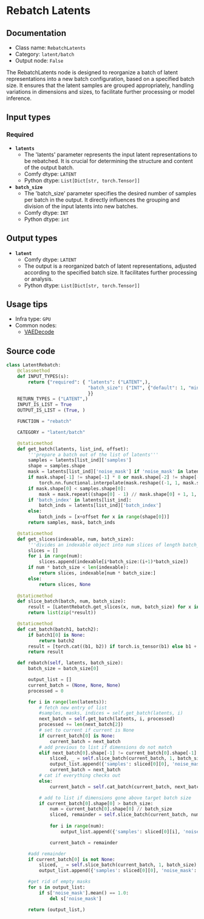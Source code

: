 # Rebatch Latents
## Documentation
- Class name: `RebatchLatents`
- Category: `latent/batch`
- Output node: `False`

The RebatchLatents node is designed to reorganize a batch of latent representations into a new batch configuration, based on a specified batch size. It ensures that the latent samples are grouped appropriately, handling variations in dimensions and sizes, to facilitate further processing or model inference.
## Input types
### Required
- **`latents`**
    - The 'latents' parameter represents the input latent representations to be rebatched. It is crucial for determining the structure and content of the output batch.
    - Comfy dtype: `LATENT`
    - Python dtype: `List[Dict[str, torch.Tensor]]`
- **`batch_size`**
    - The 'batch_size' parameter specifies the desired number of samples per batch in the output. It directly influences the grouping and division of the input latents into new batches.
    - Comfy dtype: `INT`
    - Python dtype: `int`
## Output types
- **`latent`**
    - Comfy dtype: `LATENT`
    - The output is a reorganized batch of latent representations, adjusted according to the specified batch size. It facilitates further processing or analysis.
    - Python dtype: `List[Dict[str, torch.Tensor]]`
## Usage tips
- Infra type: `GPU`
- Common nodes:
    - [VAEDecode](../../Comfy/Nodes/VAEDecode.md)



## Source code
```python
class LatentRebatch:
    @classmethod
    def INPUT_TYPES(s):
        return {"required": { "latents": ("LATENT",),
                              "batch_size": ("INT", {"default": 1, "min": 1, "max": 4096}),
                              }}
    RETURN_TYPES = ("LATENT",)
    INPUT_IS_LIST = True
    OUTPUT_IS_LIST = (True, )

    FUNCTION = "rebatch"

    CATEGORY = "latent/batch"

    @staticmethod
    def get_batch(latents, list_ind, offset):
        '''prepare a batch out of the list of latents'''
        samples = latents[list_ind]['samples']
        shape = samples.shape
        mask = latents[list_ind]['noise_mask'] if 'noise_mask' in latents[list_ind] else torch.ones((shape[0], 1, shape[2]*8, shape[3]*8), device='cpu')
        if mask.shape[-1] != shape[-1] * 8 or mask.shape[-2] != shape[-2]:
            torch.nn.functional.interpolate(mask.reshape((-1, 1, mask.shape[-2], mask.shape[-1])), size=(shape[-2]*8, shape[-1]*8), mode="bilinear")
        if mask.shape[0] < samples.shape[0]:
            mask = mask.repeat((shape[0] - 1) // mask.shape[0] + 1, 1, 1, 1)[:shape[0]]
        if 'batch_index' in latents[list_ind]:
            batch_inds = latents[list_ind]['batch_index']
        else:
            batch_inds = [x+offset for x in range(shape[0])]
        return samples, mask, batch_inds

    @staticmethod
    def get_slices(indexable, num, batch_size):
        '''divides an indexable object into num slices of length batch_size, and a remainder'''
        slices = []
        for i in range(num):
            slices.append(indexable[i*batch_size:(i+1)*batch_size])
        if num * batch_size < len(indexable):
            return slices, indexable[num * batch_size:]
        else:
            return slices, None
    
    @staticmethod
    def slice_batch(batch, num, batch_size):
        result = [LatentRebatch.get_slices(x, num, batch_size) for x in batch]
        return list(zip(*result))

    @staticmethod
    def cat_batch(batch1, batch2):
        if batch1[0] is None:
            return batch2
        result = [torch.cat((b1, b2)) if torch.is_tensor(b1) else b1 + b2 for b1, b2 in zip(batch1, batch2)]
        return result

    def rebatch(self, latents, batch_size):
        batch_size = batch_size[0]

        output_list = []
        current_batch = (None, None, None)
        processed = 0

        for i in range(len(latents)):
            # fetch new entry of list
            #samples, masks, indices = self.get_batch(latents, i)
            next_batch = self.get_batch(latents, i, processed)
            processed += len(next_batch[2])
            # set to current if current is None
            if current_batch[0] is None:
                current_batch = next_batch
            # add previous to list if dimensions do not match
            elif next_batch[0].shape[-1] != current_batch[0].shape[-1] or next_batch[0].shape[-2] != current_batch[0].shape[-2]:
                sliced, _ = self.slice_batch(current_batch, 1, batch_size)
                output_list.append({'samples': sliced[0][0], 'noise_mask': sliced[1][0], 'batch_index': sliced[2][0]})
                current_batch = next_batch
            # cat if everything checks out
            else:
                current_batch = self.cat_batch(current_batch, next_batch)

            # add to list if dimensions gone above target batch size
            if current_batch[0].shape[0] > batch_size:
                num = current_batch[0].shape[0] // batch_size
                sliced, remainder = self.slice_batch(current_batch, num, batch_size)
                
                for i in range(num):
                    output_list.append({'samples': sliced[0][i], 'noise_mask': sliced[1][i], 'batch_index': sliced[2][i]})

                current_batch = remainder

        #add remainder
        if current_batch[0] is not None:
            sliced, _ = self.slice_batch(current_batch, 1, batch_size)
            output_list.append({'samples': sliced[0][0], 'noise_mask': sliced[1][0], 'batch_index': sliced[2][0]})

        #get rid of empty masks
        for s in output_list:
            if s['noise_mask'].mean() == 1.0:
                del s['noise_mask']

        return (output_list,)

```
